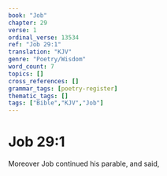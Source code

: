 ```yaml
---
book: "Job"
chapter: 29
verse: 1
ordinal_verse: 13534
ref: "Job 29:1"
translation: "KJV"
genre: "Poetry/Wisdom"
word_count: 7
topics: []
cross_references: []
grammar_tags: [poetry-register]
thematic_tags: []
tags: ["Bible","KJV","Job"]
---
```


# Job 29:1

Moreover Job continued his parable, and said,
